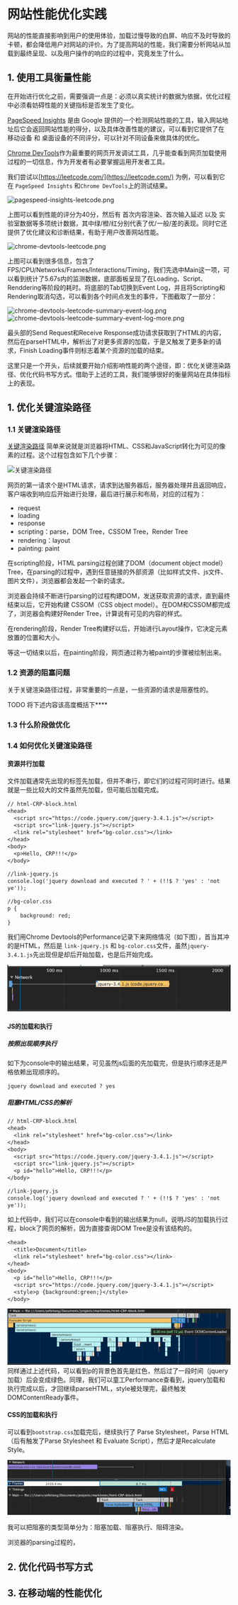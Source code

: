 # 网站性能优化实践

网站的性能直接影响到用户的使用体验，加载过慢导致的白屏、响应不及时导致的卡顿，都会降低用户对网站的评价。为了提高网站的性能，我们需要分析网站从加载到最终呈现、以及用户操作的响应的过程中，究竟发生了什么。


## 1. 使用工具衡量性能

在开始进行优化之前，需要强调一点是：必须以真实统计的数据为依据，优化过程中必须看妨碍性能的关键指标是否发生了变化。

[PageSpeed Insights](https://developers.google.com/speed/pagespeed/insights/?hl=zh-cn) 是由 Google 提供的一个检测网站性能的工具，输入网站地址后它会返回网站性能的得分，以及具体改善性能的建议，可以看到它提供了在 移动设备 和 桌面设备的不同评分，可以针对不同设备来做具体的优化。


[Chrome DevTools](https://developers.google.com/web/tools/chrome-devtools)作为最重要的网页开发调试工具，几乎能查看到网页加载使用过程的一切信息，作为开发者有必要掌握运用开发者工具。


我们尝试以[https://leetcode.com/](https://leetcode.com/) 为例，可以看到它在 `PageSpeed Insights` 和`Chrome DevTools`上的测试结果。

![pagespeed-insights-leetcode.png](https://blog-1258030304.cos.ap-guangzhou.myqcloud.com/pagespeed-insights-leetcode.png)


上图可以看到性能的评分为40分，然后有 首次内容渲染、首次输入延迟 以及 实验室数据等多项统计数据，其中绿/橙/红分别代表了优/一般/差的表现。同时它还提供了优化建议和诊断结果，有助于用户改善网站性能。

![chrome-devtools-leetcode.png](https://blog-1258030304.cos.ap-guangzhou.myqcloud.com/chrome-devtools-leetcode.png)


上图可以看到很多信息，包含了FPS/CPU/Networks/Frames/Interactions/Timing，我们先选中Main这一项，可以看到统计了5.67s内的监测数据，底部面板呈现了在Loading、Script、Renddering等阶段的耗时。将底部的Tab切换到Event Log，并且将Scripting和Rendering取消勾选，可以看到各个时间点发生的事件，下图截取了一部分：


![chrome-devtools-leetcode-summary-event-log.png](https://blog-1258030304.cos.ap-guangzhou.myqcloud.com/chrome-devtools-leetcode-summary-event-log.png)
![chrome-devtools-leetcode-summary-event-log-more.png](https://blog-1258030304.cos.ap-guangzhou.myqcloud.com/chrome-devtools-leetcode-summary-event-log-more.png)

最头部的Send Request和Receive Response成功请求获取到了HTML的内容，然后在parseHTML中，解析出了对更多资源的加载，于是又触发了更多新的请求，Finish Loading事件则标志着某个资源的加载的结束。

这里只是一个开头，后续就要开始介绍影响性能的两个途径，即：优化关键渲染路径、优化代码书写方式。借助于上述的工具，我们能够很好的衡量网站在具体指标上的表现。

## 1. 优化关键渲染路径


### 1.1 关键渲染路径

[关键渲染路径](https://developer.mozilla.org/en-US/docs/Web/Performance/Critical_rendering_path) 简单来说就是浏览器将HTML、CSS和JavaScript转化为可见的像素的过程。这个过程包含如下几个步骤：

![关键渲染路径](https://blog-1258030304.cos.ap-guangzhou.myqcloud.com/critical-render-path.png)

网页的第一请求个是HTML请求，请求到达服务器后，服务器处理并且返回响应，客户端收到响应后开始进行处理，最后进行展示和布局，对应的过程为：

- request
- loading
- response
- scripting：parse，DOM Tree，CSSOM Tree，Render Tree
- rendering：layout
- painting: paint

在scripting阶段，HTML parsing过程创建了DOM（document object model）Tree，在parsing的过程中，遇到任意链接的外部资源（比如样式文件、js文件、图片文件），浏览器都会发起一个新的请求。

浏览器会持续不断进行parsing的过程构建DOM，发送获取资源的请求，直到最终结束以后，它开始构建 CSSOM（CSS object model）。在DOM和CSSOM都完成了，浏览器会构建好Render Tree，计算说有可见的内容的样式。

在rendering阶段，Render Tree构建好以后，开始进行Layout操作，它决定元素放置的位置和大小。

等这一切结束以后，在painting阶段，网页通过称为被paint的步骤被绘制出来。

### 1.2 资源的阻塞问题

关于关键渲染路径过程，非常重要的一点是，一些资源的请求是阻塞性的。

TODO  将下述内容该高度概括下****

### 1.3 什么阶段做优化

### 1.4 如何优化关键渲染路径



#### 资源并行加载

文件加载通常先出现的标签先加载，但并不串行，即它们的过程可同时进行。结果就是一些比较大的文件虽然先加载，但可能后加载完成。


```
// html-CRP-block.html
<head>
  <script src="https://code.jquery.com/jquery-3.4.1.js"></script>
  <script src="link-jquery.js"></script>
  <link rel="stylesheet" href="bg-color.css"></link>
</head>
<body>
  <p>Hello, CRP!!!</p>
</body>
```

```
//link-jquery.js
console.log('jquery download and executed ? ' + (!!$ ? 'yes' : 'not ye'));
```

```
//bg-color.css
p {
	background: red;
}
```

我们用Chrome Devtools的Performance记录下来网络情况（如下图），首当其冲的是HTML，然后是 `link-jquery.js` 和 `bg-color.css`文件，虽然`jquery-3.4.1.js`先出现但是却后开始加载，也是后开始完成。


![resource load](./resource-load.png)

#### JS的加载和执行

##### 按照出现顺序执行


如下为console中的输出结果，可见虽然js后面的先加载完，但是执行顺序还是严格依赖出现顺序的。

```
jquery download and executed ? yes
```

##### 阻塞HTML/CSS的解析

```
// html-CRP-block.html
<head>
  <link rel="stylesheet" href="bg-color.css"></link>
</head>
<body>
  <script src="https://code.jquery.com/jquery-3.4.1.js"></script>
  <script src="link-jquery.js"></script>
  <p id="hello">Hello, CRP!!!</p>
</body>
```

```
//link-jquery.js
console.log('jquery download and executed ? ' + (!!$ ? 'yes' : 'not ye'));
```

如上代码中，我们可以在console中看到的输出结果为null，说明JS的加载执行过程，block了网页的解析，因为直接查询DOM Tree是没有该结构的。


```
<head>
  <title>Document</title>
  <link rel="stylesheet" href="bg-color.css"></link>
</head>
<body>
  <p id="hello">Hello, CRP!!!</p>
  <script src="https://code.jquery.com/jquery-3.4.1.js"></script>
  <style>p {background:green;}</style>
</body>
```

![js-block-html-and-css](./js-block-html-and-css.png)
同样通过上述代码，可以看到p的背景色首先是红色，然后过了一段时间（jquery加载）后会变成绿色。同理，我们可以童工Performance查看到，jquery加载和执行完成以后，才回继续parseHTML，style被处理完，最终触发DOMContentReady事件。


#### CSS的加载和执行

可以看到`bootstrap.css`加载完后，继续执行了 Parse Stylesheet，Parse HTML（后有触发了Parse Stylesheet 和 Evaluate Script），然后才是Recalculate Style。

![css-block-parse](./css-block-parse.png)









我可以把阻塞的类型简单分为：阻塞加载、阻塞执行、阻碍渲染。

浏览器的parsing过程的，




## 2. 优化代码书写方式

## 3. 在移动端的性能优化